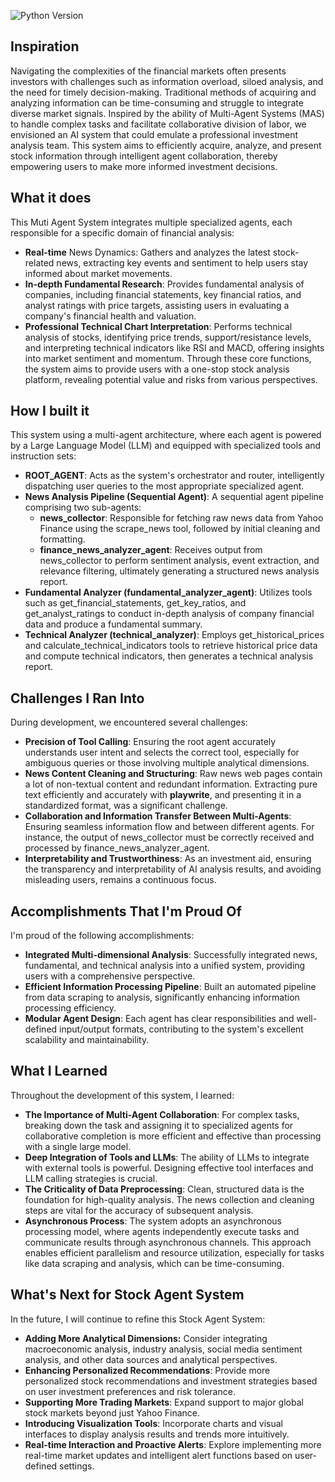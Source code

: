 ![Python Version](https://img.shields.io/badge/Python-3.11%2B-blue.svg?style=flat&logo=python)

## Inspiration
Navigating the complexities of the financial markets often presents investors with challenges such as information overload, siloed analysis, and the need for timely decision-making. Traditional methods of acquiring and analyzing information can be time-consuming and struggle to integrate diverse market signals. Inspired by the ability of Multi-Agent Systems (MAS) to handle complex tasks and facilitate collaborative division of labor, we envisioned an AI system that could emulate a professional investment analysis team. This system aims to efficiently acquire, analyze, and present stock information through intelligent agent collaboration, thereby empowering users to make more informed investment decisions.

## What it does
This Muti Agent System integrates multiple specialized agents, each responsible for a specific domain of financial analysis:

- **Real-time** News Dynamics: Gathers and analyzes the latest stock-related news, extracting key events and sentiment to help users stay informed about market movements.
- **In-depth Fundamental Research**: Provides fundamental analysis of companies, including financial statements, key financial ratios, and analyst ratings with price targets, assisting users in evaluating a company's financial health and valuation.
- **Professional Technical Chart Interpretation**: Performs technical analysis of stocks, identifying price trends, support/resistance levels, and interpreting technical indicators like RSI and MACD, offering insights into market sentiment and momentum.
Through these core functions, the system aims to provide users with a one-stop stock analysis platform, revealing potential value and risks from various perspectives.

## How I built it
This system using a multi-agent architecture, where each agent is powered by a Large Language Model (LLM) and equipped with specialized tools and instruction sets:

- **ROOT_AGENT**: Acts as the system's orchestrator and router, intelligently dispatching user queries to the most appropriate specialized agent.
- **News Analysis Pipeline (Sequential Agent)**: A sequential agent pipeline comprising two sub-agents:
  - **news_collector**: Responsible for fetching raw news data from Yahoo Finance using the scrape_news tool, followed by initial cleaning and formatting.
  - **finance_news_analyzer_agent**: Receives output from news_collector to perform sentiment analysis, event extraction, and relevance filtering, ultimately generating a structured news analysis report.
- **Fundamental Analyzer (fundamental_analyzer_agent)**: Utilizes tools such as get_financial_statements, get_key_ratios, and get_analyst_ratings to conduct in-depth analysis of company financial data and produce a fundamental summary.
- **Technical Analyzer (technical_analyzer)**: Employs get_historical_prices and calculate_technical_indicators tools to retrieve historical price data and compute technical indicators, then generates a technical analysis report.


## Challenges I Ran Into
During development, we encountered several challenges:

- **Precision of Tool Calling**: Ensuring the root agent accurately understands user intent and selects the correct tool, especially for ambiguous queries or those involving multiple analytical dimensions.
- **News Content Cleaning and Structuring**: Raw news web pages contain a lot of non-textual content and redundant information. Extracting pure text efficiently and accurately with **playwrite**, and presenting it in a standardized format, was a significant challenge.
- **Collaboration and Information Transfer Between Multi-Agents**: Ensuring seamless information flow and between different agents. For instance, the output of news_collector must be correctly received and processed by finance_news_analyzer_agent.
- **Interpretability and Trustworthiness**: As an investment aid, ensuring the transparency and interpretability of AI analysis results, and avoiding misleading users, remains a continuous focus.

## Accomplishments That I'm Proud Of
I'm proud of the following accomplishments:

- **Integrated Multi-dimensional Analysis**: Successfully integrated news, fundamental, and technical analysis into a unified system, providing users with a comprehensive perspective.
- **Efficient Information Processing Pipeline**: Built an automated pipeline from data scraping to analysis, significantly enhancing information processing efficiency.
- **Modular Agent Design**: Each agent has clear responsibilities and well-defined input/output formats, contributing to the system's excellent scalability and maintainability.

## What I Learned
Throughout the development of this system, I learned:

- **The Importance of Multi-Agent Collaboration**: For complex tasks, breaking down the task and assigning it to specialized agents for collaborative completion is more efficient and effective than processing with a single large model.
- **Deep Integration of Tools and LLMs**: The ability of LLMs to integrate with external tools is powerful. Designing effective tool interfaces and LLM calling strategies is crucial.
- **The Criticality of Data Preprocessing**: Clean, structured data is the foundation for high-quality analysis. The news collection and cleaning steps are vital for the accuracy of subsequent analysis.
- **Asynchronous Process**: The system adopts an asynchronous processing model, where agents independently execute tasks and communicate results through asynchronous channels. This approach enables efficient parallelism and resource utilization, especially for tasks like data scraping and analysis, which can be time-consuming.

## What's Next for Stock Agent System
In the future, I will continue to refine this Stock Agent System:

- **Adding More Analytical Dimensions:** Consider integrating macroeconomic analysis, industry analysis, social media sentiment analysis, and other data sources and analytical perspectives.
- **Enhancing Personalized Recommendations**: Provide more personalized stock recommendations and investment strategies based on user investment preferences and risk tolerance.
- **Supporting More Trading Markets**: Expand support to major global stock markets beyond just Yahoo Finance.
- **Introducing Visualization Tools**: Incorporate charts and visual interfaces to display analysis results and trends more intuitively.
- **Real-time Interaction and Proactive Alerts**: Explore implementing more real-time market updates and intelligent alert functions based on user-defined settings.
